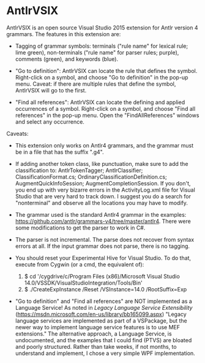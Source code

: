 # AntlrVSIX
AntlrVSIX is an open source Visual Studio 2015 extension for Antlr version 4
grammars. The features in this extension are:

* Tagging of grammar symbols: terminals ("rule name" for lexical
rule; lime green), non-terminals ("rule name" for parser rules; purple),
comments (green), and keywords (blue).

* "Go to definition": AntlrVSIX can locate the rule that defines the symbol.
Right-click on a symbol, and choose "Go to definition" in the pop-up menu. Caveat:
if there are multiple rules that define the symbol, AntlrVSIX will go to the first.

* "Find all references": AntlrVSIX can locate the defining and applied occurrences
of a symbol. Right-click on a symbol, and choose "Find all references" in the pop-up
menu. Open the "FindAllReferences" windows and select any occurrence.

Caveats:

* This extension only works on Antlr4 grammars, and the grammar must be in a file that has the suffix
".g4".

* If adding another token class, like punctuation, make sure to add the classification to:
AntlrTokenTagger; AntlrClassifier; ClassificationFormat.cs; OrdinaryClassificationDefinition.cs;
AugmentQuickInfoSession; AugmentCompletionSession. If you don't, you end up with very
bizarre errors in the ActivityLog.xml file for Visual Studio that are very hard to track down.
I suggest you do a search for "nonterminal" and observe all the locations you may have to
modify.

* The grammar used is the standard Antlr4 grammar in the examples: 
https://github.com/antlr/grammars-v4/tree/master/antlr4. There were some modifications to
get the parser to work in C#.

* The parser is not incremental. The parse does not recover from
syntax errors at all. If the input grammar does not parse, there is no tagging.

* You should reset your Experimental Hive for Visual Studio. To do that, execute from Cygwin (or a cmd, the
equivalent of):
  1. $ cd '/cygdrive/c/Program Files (x86)/Microsoft Visual Studio 14.0/VSSDK/VisualStudioIntegration/Tools/Bin'
  2. $ ./CreateExpInstance /Reset /VSInstance=14.0 /RootSuffix=Exp

* "Go to definition" and "Find all references" are NOT implemented as a
Language Service! As noted in _Legacy Language Service Extensibility_
(https://msdn.microsoft.com/en-us/library/bb165099.aspx) "Legacy language
services are implemented as part of a VSPackage, but the newer way to implement
language service features is to use MEF extensions." The alternative approach,
a Language Service, is undocumented, and the examples that I could find (PTVS)
are bloated and poorly structured. Rather than take weeks, if not months, to understand and implement,
I chose a very simple WPF implementation.

